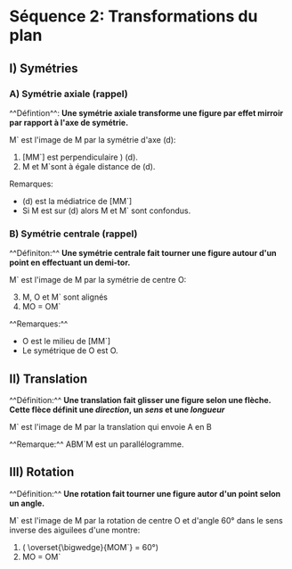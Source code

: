 # Séquence 2: Transformations du plan
## I) Symétries
### A) Symétrie axiale (rappel)

^^Défintion^^: **Une symétrie axiale transforme une figure par effet mirroir par rapport à l'axe de symétrie.**

M` est l'image de M par la symétrie d'axe (d):

1. [MM`] est perpendiculaire ) (d).
2. M et M`sont à égale distance de (d).

Remarques: 

- (d) est la médiatrice de [MM`]
- Si M est sur (d) alors M et M` sont confondus.

### B) Symétrie centrale (rappel)

^^Définiton:^^ **Une symétrie centrale fait tourner une figure autour d'un point en effectuant un demi-tor.**

M` est l'image de M par la symétrie de centre O:

3. M, O et M` sont alignés
4. MO = OM`

^^Remarques:^^

- O est le milieu de [MM`]
- Le symétrique de O est O.

## II) Translation

^^Définition:^^ **Une translation fait glisser une figure selon une flèche. Cette flèce définit une _direction_, un _sens_ et une _longueur_**

M` est l'image de M par la translation qui envoie A en B

^^Remarque:^^ ABM`M est un parallélogramme.

## III) Rotation

^^Définition:^^ **Une rotation fait tourner une figure autor d'un point selon un angle.**

M` est l'image de M par la rotation de centre O et d'angle 60° dans le sens inverse des aiguilees d'une montre:

1. \( \overset{\bigwedge}{MOM`} = 60°\)
2. MO = OM`



